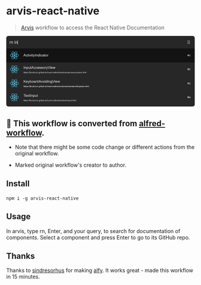 # arvis-react-native
> [Arvis](https://github.com/jopemachine/arvis) workflow to access the React Native Documentation

![screenshot.png](screenshot.png)

## 🔗 This workflow is converted from [alfred-workflow](https://github.com/manosim/alfred-react-native).

* Note that there might be some code change or different actions from the original workflow.

* Marked original workflow's creator to author.

## Install

```
npm i -g arvis-react-native
```

## Usage

In arvis, type rn, Enter, and your query, to search for documentation of components.
Select a component and press Enter to go to its GitHub repo.

## Thanks

Thanks to [sindresorhus](https://github.com/sindresorhus) for making [alfy](https://github.com/sindresorhus/alfy). It works great - made this workflow in 15 minutes.
